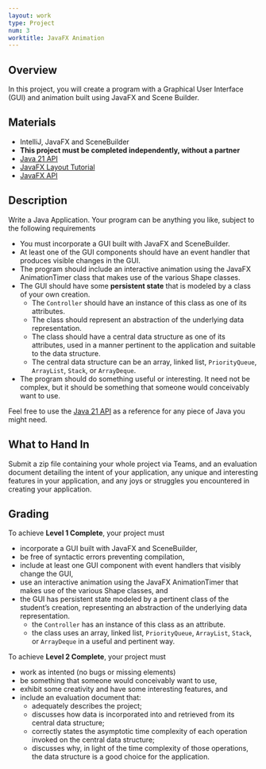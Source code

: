 ```yaml
---
layout: work
type: Project
num: 3
worktitle: JavaFX Animation
---
```


## Overview

In this project, you will create a program with a Graphical User
Interface (GUI) and animation built using JavaFX and Scene Builder.

## Materials

-   IntelliJ, JavaFX and SceneBuilder
-   **This project must be completed independently, without a partner**
-   [Java 21 API](https://docs.oracle.com/en/java/javase/21/docs/api/index.html)
-   [JavaFX Layout Tutorial](https://www.vojtechruzicka.com/javafx-layouts-basic/)
-   [JavaFX API](https://openjfx.io/javadoc/17/)
<!-- -   [Sample Pig Game Project](../code/151-pig.zip) -->

## Description

Write a Java Application. Your program can be anything you like, subject
to the following requirements

-   You must incorporate a GUI built with JavaFX and SceneBuilder.
-   At least one of the GUI components should have an event handler that
    produces visible changes in the GUI.
-   The program should include an interactive animation using the JavaFX AnimationTimer class that makes use of the
    various Shape classes.  
-   The GUI should have some **persistent state** that is modeled by a class
    of your own creation. 
    - The `Controller` should have an instance of this class as one of its attributes.    
    - The class should represent an abstraction of the underlying data representation. 
    - The class should have a central data structure as one of its attributes, used in a manner pertinent to the application and suitable to the data structure.
    - The central data structure can be an array, linked list, `PriorityQueue`, `ArrayList`, `Stack`, or `ArrayDeque`.
-   The program should do something useful or interesting. It need not
    be complex, but it should be something that someone would
    conceivably want to use.

Feel free to use the [Java 21 API](https://docs.oracle.com/en/java/javase/21/docs/api/index.html) as a reference for any
piece of Java you might need.

## What to Hand In

Submit a zip file containing your whole project via Teams, and an
evaluation document detailing the intent of your application, any unique
and interesting features in your application, and any joys or struggles
you encountered in creating your application.

## Grading

To achieve **Level 1 Complete**, your project must 
* incorporate a GUI built with JavaFX and SceneBuilder,
* be free of syntactic errors preventing compilation,
* include at least one GUI component with event handlers that visibly change the GUI, 
* use an interactive animation using the JavaFX AnimationTimer that makes use of the various Shape classes, and                  
* the GUI has persistent state modeled by a pertinent class of the student’s creation, representing an abstraction of the underlying data representation.
  * the `Controller` has an instance of this class as an attribute.
  * the class uses an array, linked list, `PriorityQueue`, `ArrayList`, `Stack`, or `ArrayDeque` in a useful and pertinent way.

To achieve **Level 2 Complete**, your project must
* work as intented (no bugs or missing elements)
* be something that someone would conceivably want to use,
* exhibit some creativity and have some interesting features, and
* include an evaluation document that:
  * adequately describes the project;
  * discusses how data is incorporated into and retrieved from its central data structure;
  * correctly states the asymptotic time complexity of each operation invoked on the central data structure;
  * discusses why, in light of the time complexity of those operations, the data structure is a good choice for the application.
  